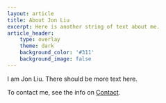```yaml
---
layout: article
title: About Jon Liu
excerpt: Here is another string of text about me.
article_header:
    type: overlay
    theme: dark
    background_color: '#311'
    background_image: false
---
```


I am Jon Liu. There should be more text here.

To contact me, see the info on [Contact](/contact).